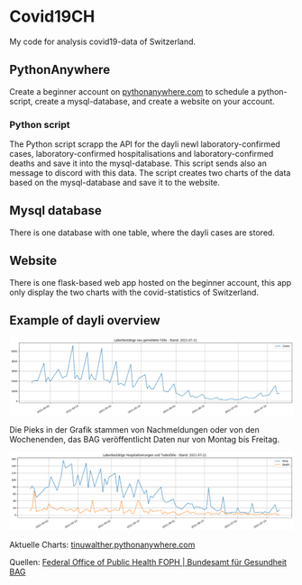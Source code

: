 # Covid19CH

My code for analysis covid19-data of Switzerland.

## PythonAnywhere

Create a beginner account on [pythonanywhere.com](https://www.pythonanywhere.com/) to schedule a python-script, create a mysql-database, and create a website on your account.

### Python script

The Python script scrapp the API for the dayli newl laboratory-⁠confirmed cases, laboratory-⁠confirmed hospitalisations and laboratory-⁠confirmed deaths and save it into the mysql-database. This script sends also an message to discord with this data.
The script creates two charts of the data based on the mysql-database and save it to the website.

## Mysql database

There is one database with one table, where the dayli cases are stored.

## Website

There is one flask-based web app hosted on the beginner account, this app only display the two charts with the covid-statistics of Switzerland.

## Example of dayli overview

![Overview](./mysite/static/images/covid-dayli-newcases.png)

Die Pieks in der Grafik stammen von Nachmeldungen oder von den Wochenenden, das BAG veröffentlicht Daten nur von Montag bis Freitag.

![Overview](./mysite/static/images/covid-dayli-host-dead.png)

Aktuelle Charts: [tinuwalther.pythonanywhere.com](https://tinuwalther.pythonanywhere.com/)

Quellen: [Federal Office of Public Health FOPH | Bundesamt für Gesundheit BAG](https://www.covid19.admin.ch/en/overview?ovTime=total)